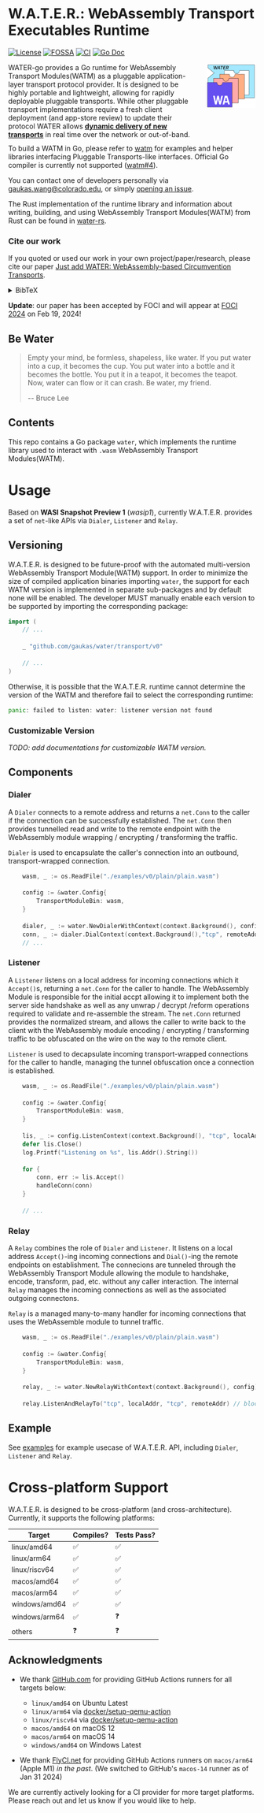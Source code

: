 # W.A.T.E.R.: WebAssembly Transport Executables Runtime
[![License](https://img.shields.io/github/license/gaukas/water)](https://github.com/gaukas/water/blob/master/LICENSE)
[![FOSSA](https://app.fossa.com/api/projects/git%2Bgithub.com%2Fgaukas%2Fwater.svg?type=shield&issueType=license)](https://app.fossa.com/projects/git%2Bgithub.com%2Fgaukas%2Fwater?ref=badge_shield&issueType=license)
[![CI](https://github.com/gaukas/water/actions/workflows/go.yml/badge.svg?branch=master)](https://github.com/gaukas/water/actions/workflows/go.yml)
[![Go Doc](https://pkg.go.dev/badge/github.com/gaukas/water.svg)](https://pkg.go.dev/github.com/gaukas/water)

<div style="width: 100%; height = 160px">
    <div style="width: 75%; height: 150px; float: left;"> 
        WATER-go provides a Go runtime for WebAssembly Transport Modules(WATM) as a pluggable
        application-layer transport protocol provider. It is designed to be highly portable and
        lightweight, allowing for rapidly deployable pluggable transports. While other pluggable
        transport implementations require a fresh client deployment (and app-store review) to update
        their protocol WATER allows <b><u>dynamic delivery of new transports</u></b> in real time
        over the network or out-of-band.<br />
        <br />
    </div>
    <div style="margin-left: 80%; height: 150px;"> 
        <img src=".github/assets/logo_v0.svg" alt="WATER wasm transport" align="right">
    </div>
</div>

To build a WATM in Go, please refer to [watm](https://github.com/gaukas/watm) for examples and helper libraries interfacing Pluggable Transports-like interfaces. Official Go compiler is currently not supported ([watm#4](https://github.com/gaukas/watm/issues/4)).

You can contact one of developers personally via gaukas.wang@colorado.edu, or simply [opening an issue](https://github.com/gaukas/water/issues/new). 

The Rust implementation of the runtime library and information about writing, building, and using WebAssembly Transport Modules(WATM) from Rust can be found in [water-rs](https://github.com/erikziyunchi/water-rs). 

### Cite our work

If you quoted or used our work in your own project/paper/research, please cite our paper [Just add WATER: WebAssembly-based Circumvention Transports](https://arxiv.org/pdf/2312.00163.pdf).

<details>
  <summary>BibTeX</summary>
    
  ```bibtex
  @inproceedings{water-foci24,
	  author = {Chi, Erik and Wang, Gaukas and Halderman, J. Alex and Wustrow, Eric and Wampler, Jack},
	  year = {2024},
	  month = {02},
	  title = {Just add {WATER}: {WebAssembly}-based Circumvention Transports},
	  address = {Virtual Event},
	  series = {FOCI '24},
	  booktitle = {Free and Open Communications on the Internet},
  }
  ```
</details>

**Update**: our paper has been accepted by FOCI and will appear at [FOCI 2024](https://foci.community/foci24.html) on Feb 19, 2024! 

## Be Water

> Empty your mind, be formless, shapeless, like water. If you put water into a cup, it becomes the cup. You put water into a bottle and it becomes the bottle. You put it in a teapot, it becomes the teapot. Now, water can flow or it can crash. Be water, my friend.
>
> -- Bruce Lee

## Contents

This repo contains a Go package `water`, which implements the runtime library used to interact with `.wasm` WebAssembly Transport Modules(WATM). 

# Usage

<!-- ## API  -->
Based on **WASI Snapshot Preview 1** (_wasip1_), currently W.A.T.E.R. provides a set of `net`-like APIs via `Dialer`, `Listener` and `Relay`.

## Versioning

W.A.T.E.R. is designed to be future-proof with the automated multi-version WebAssembly Transport Module(WATM) support. In order to minimize the size of compiled application binaries importing `water`, the support for each WATM version is implemented in separate sub-packages and by default none will be enabled. The developer MUST manually enable each version to be supported by importing the corresponding package: 

```go
import (
	// ...

	_ "github.com/gaukas/water/transport/v0"

	// ...
)
```

Otherwise, it is possible that the W.A.T.E.R. runtime cannot determine the version of the WATM and therefore fail to select the corresponding runtime: 

```go
panic: failed to listen: water: listener version not found
```

### Customizable Version

_TODO: add documentations for customizable WATM version._

## Components

### Dialer

A `Dialer` connects to a remote address and returns a `net.Conn` to the caller if the connection can
be successfully established. The `net.Conn` then provides tunnelled read and write to the remote
endpoint with the WebAssembly module wrapping / encrypting / transforming the traffic.

`Dialer` is used to encapsulate the caller's connection into an outbound, transport-wrapped
connection.

```go
	wasm, _ := os.ReadFile("./examples/v0/plain/plain.wasm")

	config := &water.Config{
		TransportModuleBin: wasm,
	}

	dialer, _ := water.NewDialerWithContext(context.Background(), config)
	conn, _ := dialer.DialContext(context.Background(),"tcp", remoteAddr)
	// ...
```

### Listener

A `Listener` listens on a local address for incoming connections which  it `Accept()`s, returning
a `net.Conn` for the caller to handle. The WebAssembly Module is responsible for the initial
accpt allowing it to implement both the server side handshake as well as any unwrap / decrypt
/reform operations required to validate and re-assemble the stream. The `net.Conn` returned provides
the normalized stream, and allows the caller to write back to the client with the WebAssembly module
encoding / encrypting / transforming traffic to be obfuscated on the wire on the way to the remote 
client.


`Listener` is used to decapsulate incoming transport-wrapped connections for the caller to handle,
managing the tunnel obfuscation once a connection is established.

```go
	wasm, _ := os.ReadFile("./examples/v0/plain/plain.wasm")

	config := &water.Config{
		TransportModuleBin: wasm,
	}

	lis, _ := config.ListenContext(context.Background(), "tcp", localAddr)
	defer lis.Close()
	log.Printf("Listening on %s", lis.Addr().String())

	for {
		conn, err := lis.Accept()
		handleConn(conn)
	}

	// ...
```

### Relay

A `Relay` combines the role of `Dialer` and `Listener`. It listens on a local address `Accept()`-ing
incoming connections and `Dial()`-ing the remote endpoints on establishment. The connecions are
tunneled through the WebAssembly Transport Module allowing the module to handshake, encode,
transform, pad, etc. without any caller interaction. The internal `Relay` manages  the incoming
connections as well as the associated outgoing connectons.

`Relay` is a managed many-to-many handler for incoming connections that uses the WebAssemble module
to tunnel traffic.

```go
	wasm, _ := os.ReadFile("./examples/v0/plain/plain.wasm")

	config := &water.Config{
		TransportModuleBin: wasm,
	}

	relay, _ := water.NewRelayWithContext(context.Background(), config)

	relay.ListenAndRelayTo("tcp", localAddr, "tcp", remoteAddr) // blocking
```

## Example

See [examples](./examples) for example usecase of W.A.T.E.R. API, including `Dialer`, `Listener` and `Relay`.

# Cross-platform Support

W.A.T.E.R. is designed to be cross-platform (and cross-architecture). 
Currently, it supports the following platforms: 

|       Target       | Compiles? | Tests Pass? |
| ------------------ | --------- | ----------- | 
| linux/amd64        | ✅        | ✅         |
| linux/arm64        | ✅        | ✅         |
| linux/riscv64      | ✅        | ✅         |
| macos/amd64        | ✅        | ✅         |
| macos/arm64        | ✅        | ✅         |
| windows/amd64      | ✅        | ✅         |
| windows/arm64      | ✅        | ❓         |
| others             | ❓        | ❓         |

## Acknowledgments

* We thank [GitHub.com](https://github.com) for providing GitHub Actions runners for all targets below:
	* `linux/amd64` on Ubuntu Latest
	* `linux/arm64` via [docker/setup-qemu-action](https://github.com/docker/setup-qemu-action)
	* `linux/riscv64` via [docker/setup-qemu-action](https://github.com/docker/setup-qemu-action)
	* `macos/amd64` on macOS 12
	* `macos/arm64` on macOS 14
	* `windows/amd64` on Windows Latest

* We thank [FlyCI.net](https://www.flyci.net) for providing GitHub Actions runners on `macos/arm64` (Apple M1) _in the past_. (We switched to GitHub's `macos-14` runner as of Jan 31 2024)

We are currently actively looking for a CI provider for more target platforms. Please reach out and let us know if you would like to help.
